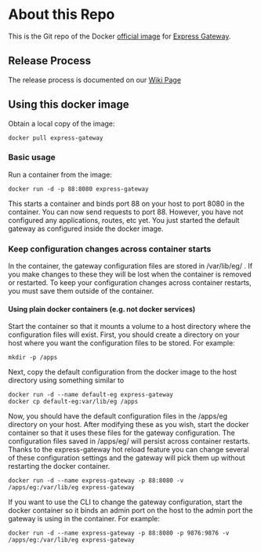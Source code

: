 # About this Repo

This is the Git repo of the Docker [official image](https://docs.docker.com/docker-hub/official_repos/) for [Express Gateway](https://express-gateway.io/).

## Release Process

The release process is documented on our [Wiki Page](https://github.com/ExpressGateway/express-gateway/wiki/Express-Gateway-Release-Process)

## Using this docker image

Obtain a local copy of the image:
```
docker pull express-gateway
```

### Basic usage

Run a container from the image:
```
docker run -d -p 88:8080 express-gateway
```
This starts a container and binds port 88 on your host to port 8080 in the container.  You can now send requests to port 88.  However, you have not configured any applications, routes, etc yet.  You just started the default gateway as configured inside the docker image.

### Keep configuration changes across container starts

In the container, the gateway configuration files are stored in /var/lib/eg/ .  If you make changes to these they will be lost when the container is removed or restarted.  To keep your configuration changes across container restarts, you must save them outside of the container. 

#### Using plain docker containers (e.g. not docker services)

Start the container so that it mounts a volume to a host directory where the configuration files will exist.  First, you should create a directory on your host where you want the configuration files to be stored.  For example:
```
mkdir -p /apps
```

Next, copy the default configuration from the docker image to the host directory using something similar to
```
docker run -d --name default-eg express-gateway
docker cp default-eg:var/lib/eg /apps
```
Now, you should have the default configuration files in the /apps/eg directory on your host.  After modifying these as you wish, start the docker container so that it uses these files for the gateway configuration.  The configuration files saved in /apps/eg/ will persist across container restarts.  Thanks to the express-gateway hot reload feature you can change several of these configuration settings and the gateway will pick them up without restarting the docker container.
```
docker run -d --name express-gateway -p 88:8080 -v /apps/eg:/var/lib/eg express-gateway
```

If you want to use the CLI to change the gateway configuration, start the docker container so it binds an admin port on the host to the admin port the gateway is using in the container.  For example:
````
docker run -d --name express-gateway -p 88:8080 -p 9876:9876 -v /apps/eg:/var/lib/eg express-gateway
````
